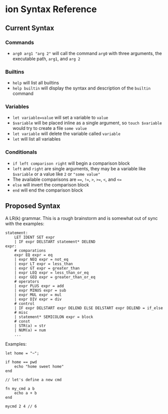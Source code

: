 # ion Syntax Reference

## Current Syntax

### Commands
- `arg0 arg1 "arg 2"` will call the command `arg0` with three arguments, the executable path, `arg1`, and `arg 2`

### Builtins
- `help` will list all builtins
- `help builtin` will display the syntax and description of the `builtin` command

### Variables
- `let variable=value` will set a variable to `value`
- `$variable` will be placed inline as a single argument, so `touch $variable` would try to create a file `some value`
- `let variable` will delete the variable called `variable`
- `let` will list all variables

### Conditionals
- `if left comparison right` will begin a comparison block
 - `left` and `right` are single arguments, they may be a variable like `$variable` or a value like `2` or `"some value"`
 - The available comparisons are `==`, `!=`, `>`, `>=`, `<`, and `<=`
- `else` will invert the comparison block
- `end` will end the comparison block

## Proposed Syntax

A LR(k) grammar. This is a rough brainstorm and is somewhat out of sync with the examples:
```
statement:
    LET IDENT SET expr
    | IF expr DELSTART statement* DELEND
expr:
    # comparations
    expr EQ expr = eq
    | expr NEQ expr = not_eq
    | expr LT expr = less_than
    | expr GT expr = greater_than
    | expr LEQ expr = less_than_or_eq
    | expr GEQ expr = greater_than_or_eq
    # operators
    | expr PLUS expr = add
    | expr MINUS expr = sub
    | expr MUL expr = mul
    | expr DIV expr = div
    # control
    | IF expr DELSTART expr DELEND ELSE DELSTART expr DELEND = if_else
    # misc
    | statement* SEMICOLON expr = block
    # const
    | STR(a) = str
    | NUM(a) = num
    ...
```

Examples:

```
let home = "~";

if home == pwd
    echo "home sweet home"
end

// let's define a new cmd

fn my_cmd a b
    echo a + b
end

mycmd 2 4 // 6
```

